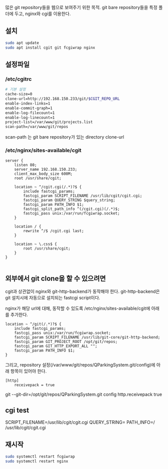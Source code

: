 많은 git repository들을 웹으로 보여주기 위한 목적.
git bare repository들을 특정 폴더에 두고, nginx와 cgi를 이용한다.

## 설치
```bash
sudo apt update
sudo apt install cgit git fcgiwrap nginx
```

## 설정파일 
### /etc/cgitrc
```bash
# 기본 설정
cache-size=0
clone-url=http://192.168.150.233/git/$CGIT_REPO_URL
enable-index-links=1
enable-commit-graph=1
enable-log-filecount=1
enable-log-linecount=1
project-list=/var/www/git/projects.list
scan-path=/var/www/git/repos
```
scan-path 는 git bare repository가 있는 directory
clone-url

### /etc/nginx/sites-available/cgit
```nginx
server {
    listen 80;
    server_name 192.168.150.233;
    client_max_body_size 600M;
    root /usr/share/cgit;

    location ~ ^/cgit.cgi(/.*)?$ {
        include fastcgi_params;
        fastcgi_param SCRIPT_FILENAME /usr/lib/cgit/cgit.cgi;
        fastcgi_param QUERY_STRING $query_string;
        fastcgi_param PATH_INFO $1;
        fastcgi_split_path_info ^(/cgit.cgi)(/.*)$;
        fastcgi_pass unix:/var/run/fcgiwrap.socket;
    }

    location / {
        rewrite ^/$ /cgit.cgi last;
    }

    location ~ \.css$ {
        root /usr/share/cgit;
    }
}


```

## 외부에서 git clone을 할 수 있으려면
cgit과 상관없이 nginx와 git-http-backend가 동작해야 한다.
git-http-backend은 git 설치시에 자동으로 설치되는 fastcgi script이다.

nginx가 해당 url에 대해, 동작할 수 있도록 /etc/nginx/sites-available/cgit에 아래를 추가한다.
```nginx
location ~ ^/git(/.*)?$ {
    include fastcgi_params;
    fastcgi_pass unix:/var/run/fcgiwrap.socket;
    fastcgi_param SCRIPT_FILENAME /usr/lib/git-core/git-http-backend;
    fastcgi_param GIT_PROJECT_ROOT /opt/git/repos;
    fastcgi_param GIT_HTTP_EXPORT_ALL "";
    fastcgi_param PATH_INFO $1;
}

```

그리고, repository 설정(/var/www/git/repos/QParkingSystem.git/config)에 아래 항목이 있어야 한다. 
```config
[http]
    receivepack = true
```
git --git-dir=/opt/git/repos/QParkingSystem.git config http.receivepack true


## cgi test
SCRIPT_FILENAME=/usr/lib/cgit/cgit.cgi QUERY_STRING= PATH_INFO=/ /usr/lib/cgit/cgit.cgi


## 재시작
```bash
sudo systemctl restart fcgiwrap
sudo systemctl restart nginx
```